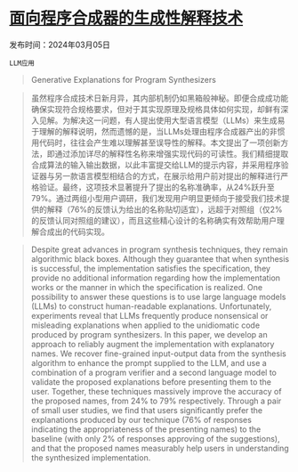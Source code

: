# [面向程序合成器的生成性解释技术](https://arxiv.org/abs/2403.03429)

发布时间：2024年03月05日

`LLM应用`

> Generative Explanations for Program Synthesizers

> 虽然程序合成技术日新月异，其内部机制仍如黑箱般神秘。即便合成成功能确保实现符合规格要求，但对于其实现原理及规格具体如何实现，却鲜有深入见解。为解决这一问题，有人提出使用大型语言模型（LLMs）来生成易于理解的解释说明，然而遗憾的是，当LLMs处理由程序合成器产出的非惯用代码时，往往会产生难以理解甚至误导性的解释。本文提出了一项创新方法，即通过添加详尽的解释性名称来增强实现代码的可读性。我们精细提取合成算法的输入输出数据，以此丰富提交给LLM的提示内容，并采用程序验证器与另一款语言模型相结合的方式，在展示给用户前对提出的解释进行严格验证。最终，这项技术显著提升了提出的名称准确率，从24%跃升至79%。通过两组小型用户调研，我们发现用户明显更倾向于接受我们技术提供的解释（76%的反馈认为给出的名称贴切适宜），远超于对照组（仅2%的反馈认同对照组的建议），而且这些精心设计的名称确实有效帮助用户理解合成出的代码实现。

> Despite great advances in program synthesis techniques, they remain algorithmic black boxes. Although they guarantee that when synthesis is successful, the implementation satisfies the specification, they provide no additional information regarding how the implementation works or the manner in which the specification is realized. One possibility to answer these questions is to use large language models (LLMs) to construct human-readable explanations. Unfortunately, experiments reveal that LLMs frequently produce nonsensical or misleading explanations when applied to the unidiomatic code produced by program synthesizers.
  In this paper, we develop an approach to reliably augment the implementation with explanatory names. We recover fine-grained input-output data from the synthesis algorithm to enhance the prompt supplied to the LLM, and use a combination of a program verifier and a second language model to validate the proposed explanations before presenting them to the user. Together, these techniques massively improve the accuracy of the proposed names, from 24% to 79% respectively. Through a pair of small user studies, we find that users significantly prefer the explanations produced by our technique (76% of responses indicating the appropriateness of the presenting names) to the baseline (with only 2% of responses approving of the suggestions), and that the proposed names measurably help users in understanding the synthesized implementation.